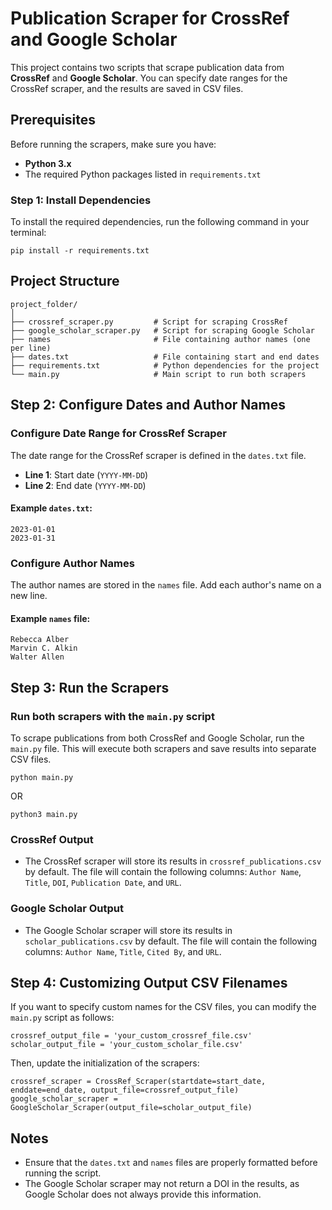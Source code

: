 # Publication Scraper for CrossRef and Google Scholar

This project contains two scripts that scrape publication data from **CrossRef** and **Google Scholar**. You can specify date ranges for the CrossRef scraper, and the results are saved in CSV files.

## Prerequisites

Before running the scrapers, make sure you have:

- **Python 3.x**
- The required Python packages listed in `requirements.txt`

### Step 1: Install Dependencies

To install the required dependencies, run the following command in your terminal:

```
pip install -r requirements.txt
```

## Project Structure

```
project_folder/
│
├── crossref_scraper.py         # Script for scraping CrossRef
├── google_scholar_scraper.py   # Script for scraping Google Scholar
├── names                       # File containing author names (one per line)
├── dates.txt                   # File containing start and end dates
├── requirements.txt            # Python dependencies for the project
└── main.py                     # Main script to run both scrapers
```

## Step 2: Configure Dates and Author Names

### Configure Date Range for CrossRef Scraper

The date range for the CrossRef scraper is defined in the `dates.txt` file.

- **Line 1**: Start date (`YYYY-MM-DD`)
- **Line 2**: End date (`YYYY-MM-DD`)

#### Example `dates.txt`:

```
2023-01-01
2023-01-31
```

### Configure Author Names

The author names are stored in the `names` file. Add each author's name on a new line.

#### Example `names` file:

```
Rebecca Alber
Marvin C. Alkin
Walter Allen
```

## Step 3: Run the Scrapers

### Run both scrapers with the `main.py` script

To scrape publications from both CrossRef and Google Scholar, run the `main.py` file. This will execute both scrapers and save results into separate CSV files.

```
python main.py
```

OR

```
python3 main.py
```

### CrossRef Output

- The CrossRef scraper will store its results in `crossref_publications.csv` by default. The file will contain the following columns: `Author Name`, `Title`, `DOI`, `Publication Date`, and `URL`.

### Google Scholar Output

- The Google Scholar scraper will store its results in `scholar_publications.csv` by default. The file will contain the following columns: `Author Name`, `Title`, `Cited By`, and `URL`.

## Step 4: Customizing Output CSV Filenames

If you want to specify custom names for the CSV files, you can modify the `main.py` script as follows:

```
crossref_output_file = 'your_custom_crossref_file.csv'
scholar_output_file = 'your_custom_scholar_file.csv'
```

Then, update the initialization of the scrapers:

```
crossref_scraper = CrossRef_Scraper(startdate=start_date, enddate=end_date, output_file=crossref_output_file)
google_scholar_scraper = GoogleScholar_Scraper(output_file=scholar_output_file)
```

## Notes

- Ensure that the `dates.txt` and `names` files are properly formatted before running the script.
- The Google Scholar scraper may not return a DOI in the results, as Google Scholar does not always provide this information.
